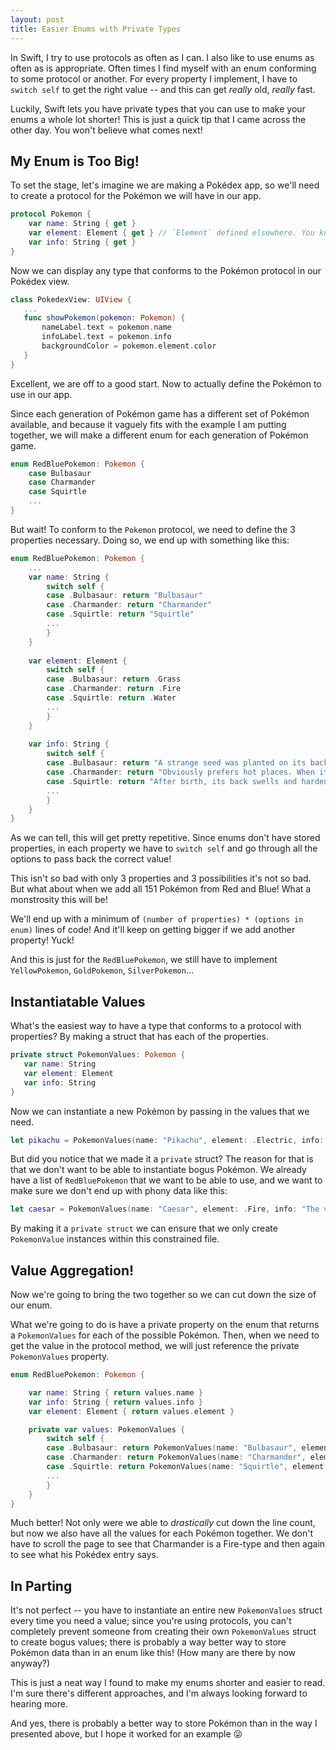 ```yaml
---
layout: post
title: Easier Enums with Private Types
---
```


In Swift, I try to use protocols as often as I can. I also like to use enums as often as is appropriate. Often times I find myself with an enum conforming to some protocol or another. For every property I implement, I have to `switch self` to get the right value -- and this can get _really_ old, _really_ fast. 

Luckily, Swift lets you have private types that you can use to make your enums a whole lot shorter! This is just a quick tip that I came across the other day. You won't believe what comes next!

<!--excerpt-->

## My Enum is Too Big!

To set the stage, let's imagine we are making a Pokédex app, so we'll need to create a protocol for the Pokémon we will have in our app.

~~~swift
protocol Pokemon {
    var name: String { get }
    var element: Element { get } // `Element` defined elsewhere. You know: Fire, Water, Electric, etc...
    var info: String { get }
}
~~~

Now we can display any type that conforms to the Pokémon protocol in our Pokédex view.

~~~swift
class PokedexView: UIView {
   ...
   func showPokemon(pokemon: Pokemon) {
       nameLabel.text = pokemon.name
       infoLabel.text = pokemon.info
       backgroundColor = pokemon.element.color
   }
}
~~~

Excellent, we are off to a good start. Now to actually define the Pokémon to use in our app. 

Since each generation of Pokémon game has a different set of Pokémon available, and because it vaguely fits with the example I am putting together, we will make a different enum for each generation of Pokémon game.

~~~ swift
enum RedBluePokemon: Pokemon {
    case Bulbasaur
    case Charmander
    case Squirtle
    ...
}
~~~

But wait! To conform to the `Pokemon` protocol, we need to define the 3 properties necessary. Doing so, we end up with something like this:

~~~swift
enum RedBluePokemon: Pokemon {
    ...
    var name: String {
        switch self {
        case .Bulbasaur: return "Bulbasaur"
        case .Charmander: return "Charmander"
        case .Squirtle: return "Squirtle"
        ...
        }
    }
    
    var element: Element {
        switch self {
        case .Bulbasaur: return .Grass
        case .Charmander: return .Fire
        case .Squirtle: return .Water
        ...
        }
    }
    
    var info: String {
        switch self {
        case .Bulbasaur: return "A strange seed was planted on its back at birth. The plant sprouts and grows with this Pokémon."
        case .Charmander: return "Obviously prefers hot places. When it rains, steam is said to spout from the tip of its tail."
        case .Squirtle: return "After birth, its back swells and hardens into a shell. Powerfully sprays foam from its mouth."
        ...
        }
    }
}
~~~

As we can tell, this will get pretty repetitive. Since enums don't have stored properties, in each property we have to `switch self` and go through all the options to pass back the correct value! 

This isn't so bad with only 3 properties and 3 possibilities it's not so bad. But what about when we add all 151 Pokémon from Red and Blue! What a monstrosity this will be!

We'll end up with a minimum of `(number of properties) * (options in enum)` lines of code! And it'll keep on getting bigger if we add another property! Yuck! 

And this is just for the `RedBluePokemon`, we still have to implement `YellowPokemon`, `GoldPokemon`, `SilverPokemon`...

## Instantiatable Values

What's the easiest way to have a type that conforms to a protocol with properties? By making a struct that has each of the properties. 

~~~swift
private struct PokemonValues: Pokemon {
   var name: String
   var element: Element   
   var info: String
}
~~~

Now we can instantiate a new Pokémon by passing in the values that we need.

~~~swift
let pikachu = PokemonValues(name: "Pikachu", element: .Electric, info: "When several of these Pokémon gather, their electricity could build and cause lightning storms.")
~~~

But did you notice that we made it a `private` struct? The reason for that is that we don't want to be able to instantiate bogus Pokémon. We already have a list of `RedBluePokemon` that we want to be able to use, and we want to make sure we don't end up with phony data like this:

~~~swift
let caesar = PokemonValues(name: "Caesar", element: .Fire, info: "The very best, like no one ever was")
~~~

By making it a `private struct` we can ensure that we only create `PokemonValue` instances within this constrained file. 

## Value Aggregation!

Now we're going to bring the two together so we can cut down the size of our enum. 

What we're going to do is have a private property on the enum that returns a `PokemonValues` for each of the possible Pokémon. Then, when we need to get the value in the protocol method, we will just reference the private `PokemonValues` property.

~~~swift
enum RedBluePokemon: Pokemon {

    var name: String { return values.name }
    var info: String { return values.info }
    var element: Element { return values.element }

    private var values: PokemonValues {
        switch self {
        case .Bulbasaur: return PokemonValues(name: "Bulbasaur", element: .Grass, info: "A strange seed was planted on its back at birth. The plant sprouts and grows with this Pokémon.")
        case .Charmander: return PokemonValues(name: "Charmander", element: .Fire, info: "Obviously prefers hot places. When it rains, steam is said to spout from the tip of its tail.")
        case .Squirtle: return PokemonValues(name: "Squirtle", element: .Water, info: "After birth, its back swells and hardens into a shell. Powerfully sprays foam from its mouth.")
        ...
        }
    }
}
~~~

Much better! Not only were we able to _drastically_ cut down the line count, but now we also have all the values for each Pokémon together. We don't have to scroll the page to see that Charmander is a Fire-type and then again to see what his Pokédex entry says.

## In Parting

It's not perfect -- you have to instantiate an entire new `PokemonValues` struct every time you need a value; since you're using protocols, you can't completely prevent someone from creating their own `PokemonValues` struct to create bogus values; there is probably a way better way to store Pokémon data than in an enum like this! (How many are there by now anyway?)

This is just a neat way I found to make my enums shorter and easier to read. I'm sure there's different approaches, and I'm always looking forward to hearing more.

And yes, there is probably a better way to store Pokémon than in the way I presented above, but I hope it worked for an example 😜